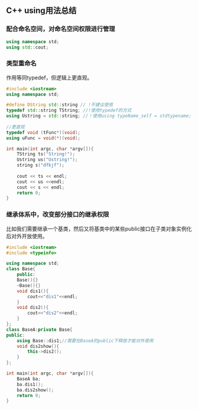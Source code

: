 ﻿## C++ using用法总结

### **配合命名空间，对命名空间权限进行管理**

```cpp
using namespace std;
using std::cout;
```



### 类型重命名

作用等同typedef，但逻辑上更直观。

```cpp
#include <iostream>
using namespace std;

#define DString std::string // !不建议使用
typedef std::string TString; //!使用typedef的方式
using Ustring = std::string; //！使用using typeName_self = stdtypename;
    
//更直观
typedef void (tFunc*)(void);
using uFunc = void(*)(void);

int main(int argc, char *argv[]){
    TString ts("String!");
    Ustring us("Ustring!");
    string s("dfkjf");
    
    cout << ts << endl;
    cout << us <<endl;
    cout << s << endl;
    return 0;
}
```



### 继承体系中，改变部分接口的继承权限

比如我们需要继承一个基类，然后又将基类中的某些public接口在子类对象实例化后对外开放使用。

```cpp
#include <iostream>
#include <typeinfo>

using namespace std;
class Base{
    public:
    Base(){}
    ~Base(){}
    void dis1(){
        cout<<"dis1"<<endl;
    }
    void dis2(){
        cout<<"dis2"<<endl;
    }
};
class BaseA:private Base{
public:
    using Base::dis1;//需要在BaseA的public下释放才能对外使用
    void dis2show(){
		this->dis2();
    }
};

int main(int argc, char *argv[]){
    BaseA ba;
    ba.dis1();
    ba.dis2show();
    return 0;
}
```

